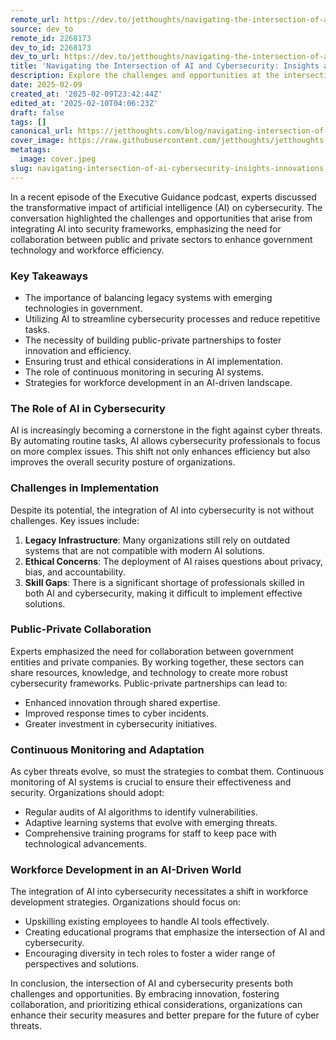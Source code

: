 ```yaml
---
remote_url: https://dev.to/jetthoughts/navigating-the-intersection-of-ai-and-cybersecurity-insights-and-innovations-4c5b
source: dev_to
remote_id: 2268173
dev_to_id: 2268173
dev_to_url: https://dev.to/jetthoughts/navigating-the-intersection-of-ai-and-cybersecurity-insights-and-innovations-4c5b
title: 'Navigating the Intersection of AI and Cybersecurity: Insights and Innovations'
description: Explore the challenges and opportunities at the intersection of AI and cybersecurity, highlighting the importance of collaboration, ethical considerations, and workforce development.
date: 2025-02-09
created_at: '2025-02-09T23:42:44Z'
edited_at: '2025-02-10T04:06:23Z'
draft: false
tags: []
canonical_url: https://jetthoughts.com/blog/navigating-intersection-of-ai-cybersecurity-insights-innovations/
cover_image: https://raw.githubusercontent.com/jetthoughts/jetthoughts.github.io/master/content/blog/navigating-intersection-of-ai-cybersecurity-insights-innovations/cover.jpeg
metatags:
  image: cover.jpeg
slug: navigating-intersection-of-ai-cybersecurity-insights-innovations
---
```

In a recent episode of the Executive Guidance podcast, experts discussed the transformative impact of artificial intelligence (AI) on cybersecurity. The conversation highlighted the challenges and opportunities that arise from integrating AI into security frameworks, emphasizing the need for collaboration between public and private sectors to enhance government technology and workforce efficiency.

### Key Takeaways

*   The importance of balancing legacy systems with emerging technologies in government.
*   Utilizing AI to streamline cybersecurity processes and reduce repetitive tasks.
*   The necessity of building public-private partnerships to foster innovation and efficiency.
*   Ensuring trust and ethical considerations in AI implementation.
*   The role of continuous monitoring in securing AI systems.
*   Strategies for workforce development in an AI-driven landscape.

### The Role of AI in Cybersecurity

AI is increasingly becoming a cornerstone in the fight against cyber threats. By automating routine tasks, AI allows cybersecurity professionals to focus on more complex issues. This shift not only enhances efficiency but also improves the overall security posture of organizations.

### Challenges in Implementation

Despite its potential, the integration of AI into cybersecurity is not without challenges. Key issues include:

1.  **Legacy Infrastructure**: Many organizations still rely on outdated systems that are not compatible with modern AI solutions.
2.  **Ethical Concerns**: The deployment of AI raises questions about privacy, bias, and accountability.
3.  **Skill Gaps**: There is a significant shortage of professionals skilled in both AI and cybersecurity, making it difficult to implement effective solutions.

### Public-Private Collaboration

Experts emphasized the need for collaboration between government entities and private companies. By working together, these sectors can share resources, knowledge, and technology to create more robust cybersecurity frameworks. Public-private partnerships can lead to:

*   Enhanced innovation through shared expertise.
*   Improved response times to cyber incidents.
*   Greater investment in cybersecurity initiatives.

### Continuous Monitoring and Adaptation

As cyber threats evolve, so must the strategies to combat them. Continuous monitoring of AI systems is crucial to ensure their effectiveness and security. Organizations should adopt:

*   Regular audits of AI algorithms to identify vulnerabilities.
*   Adaptive learning systems that evolve with emerging threats.
*   Comprehensive training programs for staff to keep pace with technological advancements.

### Workforce Development in an AI-Driven World

The integration of AI into cybersecurity necessitates a shift in workforce development strategies. Organizations should focus on:

*   Upskilling existing employees to handle AI tools effectively.
*   Creating educational programs that emphasize the intersection of AI and cybersecurity.
*   Encouraging diversity in tech roles to foster a wider range of perspectives and solutions.

In conclusion, the intersection of AI and cybersecurity presents both challenges and opportunities. By embracing innovation, fostering collaboration, and prioritizing ethical considerations, organizations can enhance their security measures and better prepare for the future of cyber threats.
